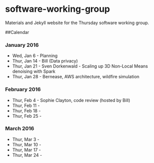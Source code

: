 # software-working-group

Materials and Jekyll website for the Thursday software working group.

##Calendar

### January 2016

 - Wed, Jan 6 - Planning
 - Thur, Jan 14 - Bill (Data privacy)
 - Thur, Jan 21 - Sven Dorkenwald - Scaling up 3D Non-Local Means denoising with Spark
 - Thur, Jan 28 - Bernease, AWS architecture, wildfire simulation

### February 2016

 - Thur, Feb 4 - Sophie Clayton, code review (hosted by Bill)
 - Thur, Feb 11 -
 - Thur, Feb 18 -
 - Thur, Feb 25 -

### March 2016

 - Thur, Mar 3 -
 - Thur, Mar 10 -
 - Thur, Mar 17 -
 - Thur, Mar 24 -
